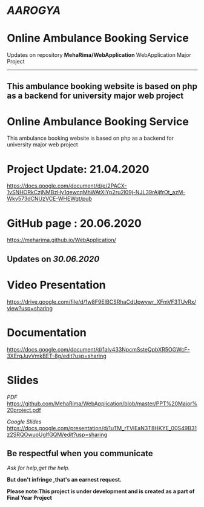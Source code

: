 # *AAROGYA*
# Online Ambulance Booking Service 
Updates on repository
**MehaRima/WebApplication**
WebApplication
Major Project

__________________________________________________________________________________________________________________________________________
## This ambulance booking website is based on php as a backend for university major web project


# Online Ambulance Booking Service

This ambulance booking website is based on php as a backend for university major web project

# Project Update: 21.04.2020 

https://docs.google.com/document/d/e/2PACX-1vSNHORkCzjNMBzHy1qewcqMhWAtXiYp2ru2l09j-NJL39rAijfrOt_azM-Wkv573dCNUzVCE-WHEWqt/pub

# GitHub page : 20.06.2020

https://meharima.github.io/WebApplication/

## Updates on *30.06.2020*

# Video Presentation 
https://drive.google.com/file/d/1w8F9EIBCSRhaCdUpwywr_XFmVF3TUvRx/view?usp=sharing

# Documentation
https://docs.google.com/document/d/1alv433NpcmSsteQpbXR5OGWcF-3XErqJuvVmkBET-8g/edit?usp=sharing

# Slides 
*PDF*
https://github.com/MehaRima/WebApplication/blob/master/PPT%20Major%20project.pdf

*Google Slides*
https://docs.google.com/presentation/d/1uTM_rTVlEaN3T8HKYE_00S49B31z2SRQOwuoUglfGQM/edit?usp=sharing

## Be respectful when you communicate ##

*Ask for help,get the help.*

**But don't infringe ,that's an earnest request.**

**Please note:This project is under development and is created as a part of Final Year Project**
